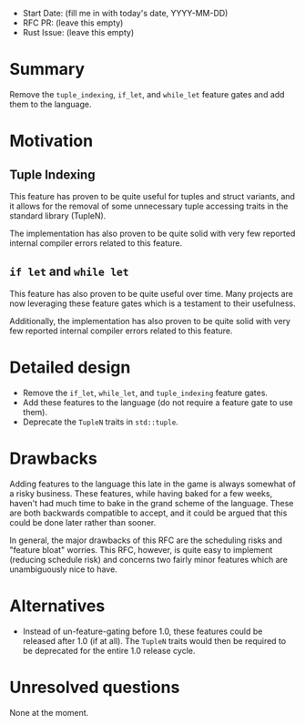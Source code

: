 - Start Date: (fill me in with today's date, YYYY-MM-DD)
- RFC PR: (leave this empty)
- Rust Issue: (leave this empty)

# Summary

Remove the `tuple_indexing`, `if_let`, and `while_let` feature gates and add
them to the language.

# Motivation

## Tuple Indexing

This feature has proven to be quite useful for tuples and struct variants, and
it allows for the removal of some unnecessary tuple accessing traits in the
standard library (TupleN).

The implementation has also proven to be quite solid with very few reported
internal compiler errors related to this feature.

## `if let` and `while let`

This feature has also proven to be quite useful over time. Many projects are now
leveraging these feature gates which is a testament to their usefulness.

Additionally, the implementation has also proven to be quite solid with very
few reported internal compiler errors related to this feature.

# Detailed design

* Remove the `if_let`, `while_let`, and `tuple_indexing` feature gates.
* Add these features to the language (do not require a feature gate to use them).
* Deprecate the `TupleN` traits in `std::tuple`.

# Drawbacks

Adding features to the language this late in the game is always somewhat of a
risky business. These features, while having baked for a few weeks, haven't had
much time to bake in the grand scheme of the language. These are both backwards
compatible to accept, and it could be argued that this could be done later
rather than sooner.

In general, the major drawbacks of this RFC are the scheduling risks and
"feature bloat" worries. This RFC, however, is quite easy to implement (reducing
schedule risk) and concerns two fairly minor features which are unambiguously
nice to have.

# Alternatives

* Instead of un-feature-gating before 1.0, these features could be released
  after 1.0 (if at all). The `TupleN` traits would then be required to be
  deprecated for the entire 1.0 release cycle.

# Unresolved questions

None at the moment.
